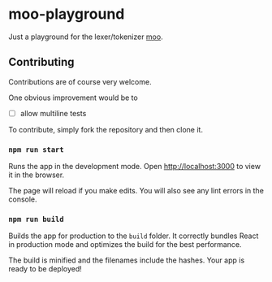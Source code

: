# moo-playground

Just a playground for the lexer/tokenizer [moo](https://github.com/no-context/moo).


## Contributing

Contributions are of course very welcome.

One obvious improvement would be to

- [ ] allow multiline tests

To contribute, simply fork the repository and then clone it.

### `npm run start`

Runs the app in the development mode.
Open [http://localhost:3000](http://localhost:3000) to view it in the browser.

The page will reload if you make edits.
You will also see any lint errors in the console.

### `npm run build`

Builds the app for production to the `build` folder.
It correctly bundles React in production mode and optimizes the build for the best performance.

The build is minified and the filenames include the hashes.
Your app is ready to be deployed!
